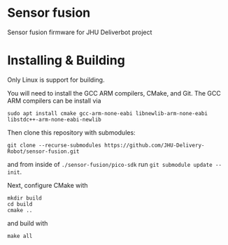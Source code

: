 # Sensor fusion

Sensor fusion firmware for JHU Deliverbot project

# Installing & Building

Only Linux is support for building.

You will need to install the GCC ARM compilers, CMake, and Git. The GCC ARM compilers can be install via
```
sudo apt install cmake gcc-arm-none-eabi libnewlib-arm-none-eabi libstdc++-arm-none-eabi-newlib
```

Then clone this repository with submodules:
```
git clone --recurse-submodules https://github.com/JHU-Delivery-Robot/sensor-fusion.git
```
and from inside of `./sensor-fusion/pico-sdk` run `git submodule update --init`.

Next, configure CMake with
```
mkdir build
cd build
cmake ..
```
and build with
```
make all
```
